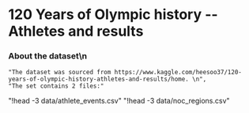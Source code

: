 # 120 Years of Olympic history -- Athletes and results
### About the dataset\n
    "The dataset was sourced from https://www.kaggle.com/heesoo37/120-years-of-olympic-history-athletes-and-results/home. \n",
    "The set contains 2 files:"
"!head -3 data/athlete_events.csv"
"!head -3 data/noc_regions.csv"
